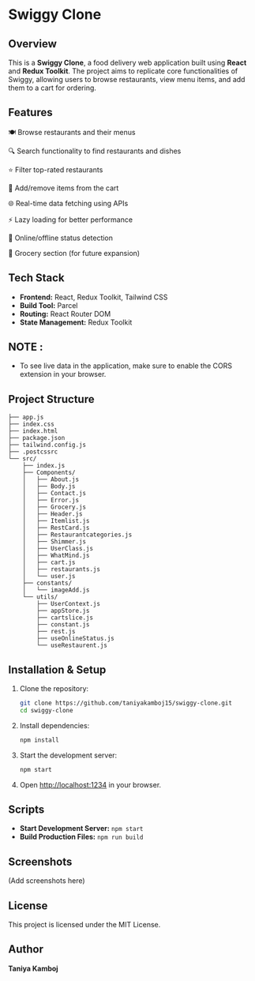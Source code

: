 # Swiggy Clone

## Overview
This is a **Swiggy Clone**, a food delivery web application built using **React** and **Redux Toolkit**. The project aims to replicate core functionalities of Swiggy, allowing users to browse restaurants, view menu items, and add them to a cart for ordering.

## Features

🍽️ Browse restaurants and their menus

🔍 Search functionality to find restaurants and dishes

⭐ Filter top-rated restaurants

🛒 Add/remove items from the cart

🌐 Real-time data fetching using APIs

⚡ Lazy loading for better performance

📶 Online/offline status detection

🏪 Grocery section (for future expansion)

## Tech Stack
- **Frontend:** React, Redux Toolkit, Tailwind CSS
- **Build Tool:** Parcel
- **Routing:** React Router DOM
- **State Management:** Redux Toolkit

## NOTE : 
- To see live data in the application, make sure to enable the CORS extension in your browser.

## Project Structure
```
├── app.js
├── index.css
├── index.html
├── package.json
├── tailwind.config.js
├── .postcssrc
└── src/
    ├── index.js
    ├── Components/
    │   ├── About.js
    │   ├── Body.js
    │   ├── Contact.js
    │   ├── Error.js
    │   ├── Grocery.js
    │   ├── Header.js
    │   ├── Itemlist.js
    │   ├── RestCard.js
    │   ├── Restaurantcategories.js
    │   ├── Shimmer.js
    │   ├── UserClass.js
    │   ├── WhatMind.js
    │   ├── cart.js
    │   ├── restaurants.js
    │   └── user.js
    ├── constants/
    │   └── imageAdd.js
    └── utils/
        ├── UserContext.js
        ├── appStore.js
        ├── cartslice.js
        ├── constant.js
        ├── rest.js
        ├── useOnlineStatus.js
        └── useRestaurent.js
```

## Installation & Setup
1. Clone the repository:
   ```sh
   git clone https://github.com/taniyakamboj15/swiggy-clone.git
   cd swiggy-clone
   ```
2. Install dependencies:
   ```sh
   npm install
   ```
3. Start the development server:
   ```sh
   npm start
   ```
4. Open [http://localhost:1234](http://localhost:1234) in your browser.

## Scripts
- **Start Development Server:** `npm start`
- **Build Production Files:** `npm run build`

## Screenshots
(Add screenshots here)

## License
This project is licensed under the MIT License.

## Author
**Taniya Kamboj**

